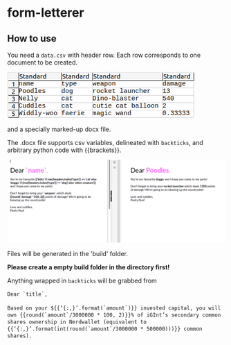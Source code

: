 # form-letterer

## How to use
You need a `data.csv` with header row.
Each row corresponds to one document to be created.

![Image of csv](./img/data_csv.png)

and a specially marked-up docx file.

The .docx file supports csv variables, delineated with `backticks`, and arbitrary python code with {{brackets}}.

![Image of letter generation](./img/letters.png)

Files will be generated in the 'build' folder.

**Please create a empty build folder in the directory first!**

Anything wrapped in `backticks` will be grabbed from 

```
Dear `title`,

Based on your ${{‘{:,}’.format(`amount`)}} invested capital, you will own {{round(`amount`/3000000 * 100, 2)}}% of iGInt’s secondary common shares ownership in Nerdwallet (equivalent to {{‘{:,}’.format(int(round(`amount`/3000000 * 500000)))}} common shares).
```
